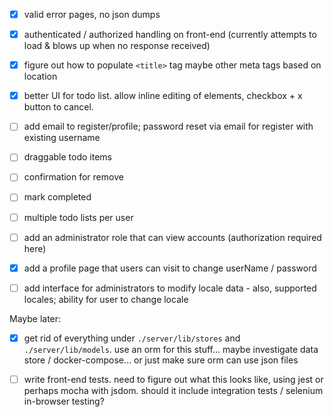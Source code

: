 
- [x] valid error pages, no json dumps

- [x] authenticated / authorized handling on front-end  (currently attempts to load & blows up when no response received)

- [x] figure out how to populate `<title>` tag maybe other meta tags based on location

- [x] better UI for todo list. allow inline editing of elements, checkbox + x button to cancel.

- [ ] add email to register/profile; password reset via email for register with existing username

- [ ] draggable todo items

- [ ] confirmation for remove

- [ ] mark completed

- [ ] multiple todo lists per user

- [ ] add an administrator role that can view accounts (authorization required here)

- [x] add a profile page that users can visit to change userName / password

- [ ] add interface for administrators to modify locale data - also, supported locales; ability for user to change locale

Maybe later:

- [x] get rid of everything under `./server/lib/stores` and `./server/lib/models`.  use an orm for this stuff... maybe investigate data store / docker-compose... or just make sure orm can use json files

- [ ] write front-end tests.  need to figure out what this looks like, using jest or perhaps mocha with jsdom.  should it include integration tests / selenium in-browser testing?


